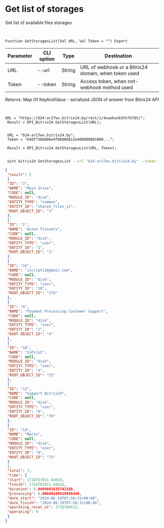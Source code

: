 ﻿---
sidebar_position: 1
---

# Get list of storages
 Get list of available files storages


<br/>


`Function GetStoragesList(Val URL, Val Token = "") Export`

 | Parameter | CLI option | Type | Destination |
 |-|-|-|-|
 | URL | --url | String | URL of webhook or a Bitrix24 domain, when token used |
 | Token | --token | String | Access token, when not-webhook method used |

 
 Returns: Map Of KeyAndValue - serialized JSON of answer from Bitrix24 API

<br/>




```bsl title="Code example"
URL = "https://b24-ar17wx.bitrix24.by/rest/1/4swokunb3tk7h7dt/";
 Result = OPI_Bitrix24.GetStoragesList(URL);
 
 
 URL = "b24-ar17wx.bitrix24.by";
 Token = "b9df7366006e9f06006b12e400000001000...";
 
 Result = OPI_Bitrix24.GetStoragesList(URL, Token);
```
	


```sh title="CLI command example"
 
 oint bitrix24 GetStoragesList --url "b24-ar17wx.bitrix24.by" --token "b9df7366006e9f06006b12e400000001000..."

```

```json title="Result"
{
 "result": [
 {
 "ID": "3",
 "NAME": "Main drive",
 "CODE": null,
 "MODULE_ID": "disk",
 "ENTITY_TYPE": "common",
 "ENTITY_ID": "shared_files_s1",
 "ROOT_OBJECT_ID": "3"
 },
 {
 "ID": "1",
 "NAME": "Anton Titovets",
 "CODE": null,
 "MODULE_ID": "disk",
 "ENTITY_TYPE": "user",
 "ENTITY_ID": "1",
 "ROOT_OBJECT_ID": "1"
 },
 {
 "ID": "16",
 "NAME": "iscript13@gmail.com",
 "CODE": null,
 "MODULE_ID": "disk",
 "ENTITY_TYPE": "user",
 "ENTITY_ID": "10",
 "ROOT_OBJECT_ID": "270"
 },
 {
 "ID": "4",
 "NAME": "Payment Processing Customer Support",
 "CODE": null,
 "MODULE_ID": "disk",
 "ENTITY_TYPE": "user",
 "ENTITY_ID": "2",
 "ROOT_OBJECT_ID": "4"
 },
 {
 "ID": "10",
 "NAME": "CoPilot",
 "CODE": null,
 "MODULE_ID": "disk",
 "ENTITY_TYPE": "user",
 "ENTITY_ID": "4",
 "ROOT_OBJECT_ID": "52"
 },
 {
 "ID": "12",
 "NAME": "Support Bitrix24",
 "CODE": null,
 "MODULE_ID": "disk",
 "ENTITY_TYPE": "user",
 "ENTITY_ID": "6",
 "ROOT_OBJECT_ID": "70"
 },
 {
 "ID": "14",
 "NAME": "Marta",
 "CODE": null,
 "MODULE_ID": "disk",
 "ENTITY_TYPE": "user",
 "ENTITY_ID": "8",
 "ROOT_OBJECT_ID": "72"
 }
 ],
 "total": 7,
 "time": {
 "start": 1718783911.64028,
 "finish": 1718783911.69026,
 "duration": 0.0499801635742188,
 "processing": 0.00660109519958496,
 "date_start": "2024-06-19T07:58:31+00:00",
 "date_finish": "2024-06-19T07:58:31+00:00",
 "operating_reset_at": 1718784511,
 "operating": 0
 }
}
```
